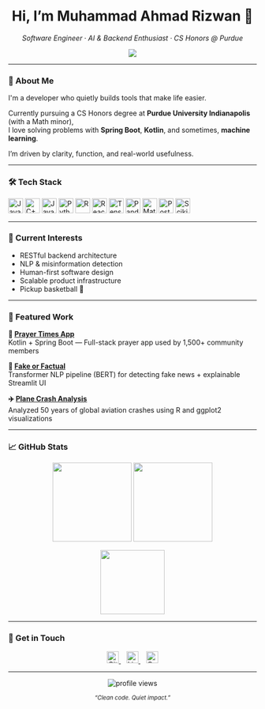 <h1 align="center">Hi, I’m Muhammad Ahmad Rizwan 👋</h1>
<p align="center"><em>Software Engineer · AI & Backend Enthusiast · CS Honors @ Purdue</em></p>

<p align="center">
  <img src="https://readme-typing-svg.demolab.com?font=Fira+Code&pause=800&color=3E8EDE&center=true&width=450&lines=Engineer.;AI+Learner.;Builder+of+Impactful+Software." />
</p>

---

### 🧠 About Me

I'm a developer who quietly builds tools that make life easier.

Currently pursuing a CS Honors degree at **Purdue University Indianapolis** (with a Math minor),  
I love solving problems with **Spring Boot**, **Kotlin**, and sometimes, **machine learning**.

I’m driven by clarity, function, and real-world usefulness.

---

### 🛠️ Tech Stack

<p align="left">
  <!-- Languages -->
  <img src="https://cdn.jsdelivr.net/gh/devicons/devicon/icons/java/java-original.svg" height="30" alt="Java" />
  <img src="https://cdn.jsdelivr.net/gh/devicons/devicon/icons/cplusplus/cplusplus-original.svg" height="30" alt="C++" />
  <img src="https://cdn.jsdelivr.net/gh/devicons/devicon/icons/javascript/javascript-original.svg" height="30" alt="JavaScript" />
  <img src="https://cdn.jsdelivr.net/gh/devicons/devicon/icons/python/python-original.svg" height="30" alt="Python" />
  <img src="https://cdn.jsdelivr.net/gh/devicons/devicon/icons/r/r-original.svg" height="30" alt="R" />

  <!-- Frameworks & Libraries -->
  <img src="https://cdn.jsdelivr.net/gh/devicons/devicon/icons/react/react-original.svg" height="30" alt="React" />
  <img src="https://cdn.jsdelivr.net/gh/devicons/devicon/icons/tensorflow/tensorflow-original.svg" height="30" alt="TensorFlow" />
  <img src="https://cdn.jsdelivr.net/gh/devicons/devicon/icons/pandas/pandas-original.svg" height="30" alt="Pandas" />
  <img src="https://cdn.jsdelivr.net/gh/devicons/devicon/icons/matplotlib/matplotlib-original.svg" height="30" alt="Matplotlib" />
  <img src="https://cdn.jsdelivr.net/gh/devicons/devicon/icons/postgresql/postgresql-original.svg" height="30" alt="PostgreSQL" />
  
  <!-- Custom Scikit-learn Logo -->
  <img src="https://raw.githubusercontent.com/muhammadahmadr1zwan/muhammadahmadr1zwan/main/assets/scikit-learn.png" height="30" alt="Scikit-learn" />
</p>

---

### 🧪 Current Interests

- RESTful backend architecture  
- NLP & misinformation detection  
- Human-first software design  
- Scalable product infrastructure  
- Pickup basketball 🏀

---

### 📌 Featured Work

**🕌 [Prayer Times App](https://github.com/muhammadahmadr1zwan/PrayerTimesApp)**  
Kotlin + Spring Boot — Full-stack prayer app used by 1,500+ community members

**🧠 [Fake or Factual](https://github.com/muhammadahmadr1zwan/Fake-or-Factual-AI-Powered-Misinformation-Detection)**  
Transformer NLP pipeline (BERT) for detecting fake news + explainable Streamlit UI

**✈️ [Plane Crash Analysis](https://github.com/muhammadahmadr1zwan/PlaneCrashDataAnalysisProject)**  
Analyzed 50 years of global aviation crashes using R and ggplot2 visualizations

---

### 📈 GitHub Stats

<p align="center">
  <img src="https://github-readme-stats.vercel.app/api?username=muhammadahmadr1zwan&show_icons=true&theme=github_dark&hide_border=true" height="160" />
  <img src="https://github-readme-streak-stats.herokuapp.com/?user=muhammadahmadr1zwan&theme=github-dark&hide_border=true" height="160" />
</p>

<p align="center">
  <img src="https://github-readme-stats.vercel.app/api/top-langs/?username=muhammadahmadr1zwan&layout=compact&theme=github_dark&hide_border=true" height="130"/>
</p>

---

### 🤝 Get in Touch

<p align="center">
  <a href="https://github.com/muhammadahmadr1zwan">
    <img src="https://cdn.jsdelivr.net/gh/devicons/devicon/icons/github/github-original.svg" alt="GitHub" height="24" />
  </a>
  &nbsp;&nbsp;
  <a href="https://linkedin.com/in/muhammad-ahmad-rizwan">
    <img src="https://cdn.jsdelivr.net/gh/devicons/devicon/icons/linkedin/linkedin-original.svg" alt="LinkedIn" height="24" />
  </a>
  &nbsp;&nbsp;
  <a href="mailto:ahmadzainab@outlook.com">
    <img src="https://img.icons8.com/color/48/000000/microsoft-outlook-2019.png" alt="Outlook Email" height="24" />
  </a>
</p>

---

<p align="center">
  <img src="https://komarev.com/ghpvc/?username=muhammadahmadr1zwan&style=flat-square&color=gray" alt="profile views" />
</p>

<p align="center">
  <sub><em>“Clean code. Quiet impact.”</em></sub>
</p>
